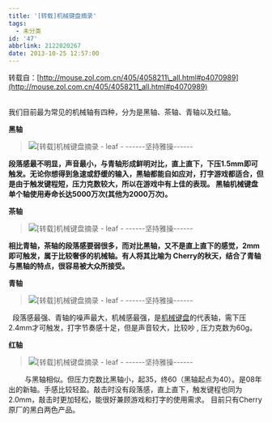```yaml
---
title: '[转载]机械键盘摘录'
tags:
  - 未分类
id: '47'
abbrlink: 2122020267
date: 2013-10-25 12:57:00
---
```


转载自：[http://mouse.zol.com.cn/405/4058211\_all.html#p4070989](http://mouse.zol.com.cn/405/4058211_all.html#p4070989)

[  
](http://mouse.zol.com.cn/405/4058211_all.html#p4070989)我们目前最为常见的机械轴有四种，分为是黑轴、茶轴、青轴以及红轴。

  

**黑轴**

> ![[转载]机械键盘摘录 - leaf - ------坚持雅操------](http://img1.ph.126.net/EZ5mwwJxkQCFqdW1BOWE8A==/1476617727924211858.jpg "[转载]机械键盘摘录 - leaf - ------坚持雅操------")

 **段落感最不明显，声音最小，与青轴形成鲜明对比，直上直下，下压1.5mm即可触发。无论你想得到急速或舒缓的输入，黑轴都能自如应对，打字游戏都适合，但是由于触发键程短，压力克数较大，所以在游戏中有上佳的表现。 黑轴机械键盘单个轴使用寿命长达5000万次(其他为2000万次)。**

**茶轴**

> ![[转载]机械键盘摘录 - leaf - ------坚持雅操------](http://img1.ph.126.net/H006rUsyhZvW4GEFlM8Lww==/6597828429681505504.jpg "[转载]机械键盘摘录 - leaf - ------坚持雅操------")

 **相比青轴，茶轴的段落感要弱很多，而对比黑轴，又不是直上直下的感觉，2mm即可触发，属于比较奢侈的机械轴。有人将其比喻为 Cherry的秋天，结合了青轴与黑轴的特点，很容易被大众所接受。**

**青轴**

> ![[转载]机械键盘摘录 - leaf - ------坚持雅操------](http://img2.ph.126.net/t53MPjhVrQCenNCu0uXFbQ==/3889702703264896031.jpg "[转载]机械键盘摘录 - leaf - ------坚持雅操------")

  段落感最强、青轴的噪声最大，机械感最强，是[机械键盘](http://detail.zol.com.cn/keyboard/p11947/)的代表轴，需下压2.4mm才可触发，打字节奏感十足，但是声音较大，比较吵 , 压力克数为60g。

  

**红轴**

> ![[转载]机械键盘摘录 - leaf - ------坚持雅操------](http://img0.ph.126.net/keZgjL8FyU63cqbkSGREnw==/6598106606123228022.jpg "[转载]机械键盘摘录 - leaf - ------坚持雅操------")

 　　与黑轴相似。但压力克数比黑轴小，起35，终60（黑轴起点为40）。是08年出的新轴。手感比较轻盈。敲击时没有段落感，直上直下，触发键程也同为2.0mm，敲击时更加轻松，能很好兼顾游戏和打字的使用需求。 目前只有Cherry原厂的黑白两色产品。